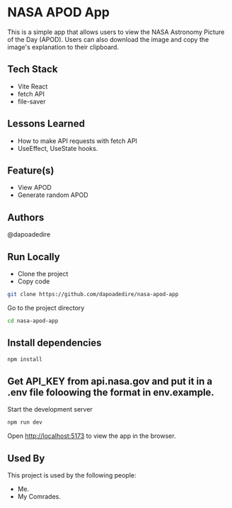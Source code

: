 # NASA APOD App

This is a simple app that allows users to view the NASA Astronomy Picture of the Day (APOD). Users can also download the image and copy the image's explanation to their clipboard.

## Tech Stack

- Vite React
- fetch API
- file-saver

## Lessons Learned

- How to make API requests with fetch API
- UseEffect, UseState hooks.

## Feature(s)

- View APOD
- Generate random APOD

## Authors

@dapoadedire

## Run Locally

- Clone the project
- Copy code

```bash
git clone https://github.com/dapoadedire/nasa-apod-app
```

Go to the project directory

```bash
cd nasa-apod-app
```

## Install dependencies


```javascript
npm install
```
## Get API_KEY from api.nasa.gov and put it in a .env file foloowing the format in env.example.

Start the development server

```javascript
npm run dev
```

Open <http://localhost:5173> to view the app in the browser.

## Used By

This project is used by the following people:

- Me.
- My Comrades.
